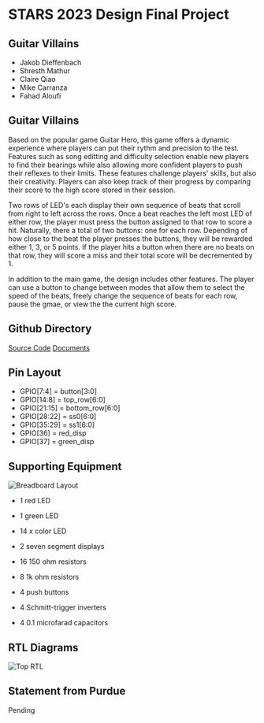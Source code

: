 # STARS 2023 Design Final Project

## Guitar Villains
* Jakob Dieffenbach
* Shresth Mathur
* Claire Qiao
* Mike Carranza
* Fahad Aloufi

## Guitar Villains
Based on the popular game Guitar Hero, this game offers a dynamic experience where players can put their rythm and precision to the test. Features such as song editting and difficulty selection enable new players to find their bearings while also allowing more confident players to push their reflexes to their limits. These features challenge players' skills, but also their creativity. Players can also keep track of their progress by comparing their score to the high score stored in their session. 

Two rows of LED's each display their own sequence of beats that scroll from right to left across the rows. Once a beat reaches the left most LED of either row, the player must press the button assigned to that row to score a hit. Naturally, there a total of two buttons: one for each row. Depending of how close to the beat the player presses the buttons, they will be rewarded either 1, 3, or 5 points. If the player hits a button when there are no beats on that row, they will score a miss and their total score will be decremented by 1. 

In addition to the main game, the design includes other features. The player can use a button to change between modes that allow them to select the speed of the beats, freely change the sequence of beats for each row, pause the gmae, or view the the current high score.

## Github Directory
[Source Code](https://github.com/STARS-Design-Track-2023/GuitarVillains/tree/main/source)
[Documents](https://github.com/STARS-Design-Track-2023/GuitarVillains/tree/main/docs)


## Pin Layout
- GPIO[7:4] = button[3:0]
- GPIO[14:8] = top_row[6:0]
- GPIO[21:15] = bottom_row[6:0]
- GPIO[28:22] = ss0[6:0]
- GPIO[35:29] = ss1[6:0]
- GPIO[36] = red_disp
- GPIO[37] = green_disp

## Supporting Equipment
![Breadboard Layout](https://github.com/STARS-Design-Track-2023/GuitarVillains/tree/main/docs/Breadboard.png)
- 1 red LED
- 1 green LED
- 14 x color LED
- 2 seven segment displays

- 16 150 ohm resistors
- 8 1k ohm resistors

- 4 push buttons

- 4 Schmitt-trigger inverters
- 4 0.1 microfarad capacitors


## RTL Diagrams
![Top RTL](https://github.com/STARS-Design-Track-2023/GuitarVillains/tree/main/docs/Component%20RTL-Top%20RTL.png)

## Statement from Purdue
Pending
